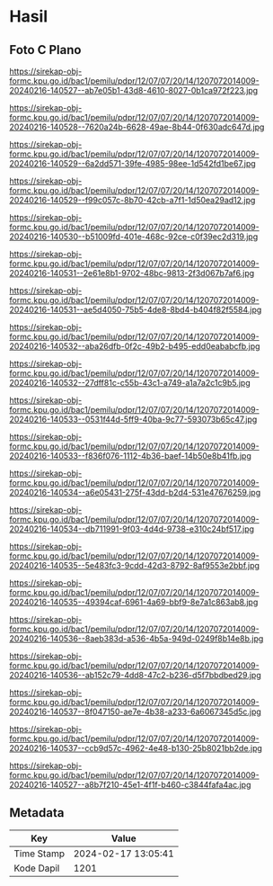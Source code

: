 # Hasil

## Foto C Plano

https://sirekap-obj-formc.kpu.go.id/bac1/pemilu/pdpr/12/07/07/20/14/1207072014009-20240216-140527--ab7e05b1-43d8-4610-8027-0b1ca972f223.jpg

https://sirekap-obj-formc.kpu.go.id/bac1/pemilu/pdpr/12/07/07/20/14/1207072014009-20240216-140528--7620a24b-6628-49ae-8b44-0f630adc647d.jpg

https://sirekap-obj-formc.kpu.go.id/bac1/pemilu/pdpr/12/07/07/20/14/1207072014009-20240216-140529--6a2dd571-39fe-4985-98ee-1d542fd1be67.jpg

https://sirekap-obj-formc.kpu.go.id/bac1/pemilu/pdpr/12/07/07/20/14/1207072014009-20240216-140529--f99c057c-8b70-42cb-a7f1-1d50ea29ad12.jpg

https://sirekap-obj-formc.kpu.go.id/bac1/pemilu/pdpr/12/07/07/20/14/1207072014009-20240216-140530--b51009fd-401e-468c-92ce-c0f39ec2d319.jpg

https://sirekap-obj-formc.kpu.go.id/bac1/pemilu/pdpr/12/07/07/20/14/1207072014009-20240216-140531--2e61e8b1-9702-48bc-9813-2f3d067b7af6.jpg

https://sirekap-obj-formc.kpu.go.id/bac1/pemilu/pdpr/12/07/07/20/14/1207072014009-20240216-140531--ae5d4050-75b5-4de8-8bd4-b404f82f5584.jpg

https://sirekap-obj-formc.kpu.go.id/bac1/pemilu/pdpr/12/07/07/20/14/1207072014009-20240216-140532--aba26dfb-0f2c-49b2-b495-edd0eababcfb.jpg

https://sirekap-obj-formc.kpu.go.id/bac1/pemilu/pdpr/12/07/07/20/14/1207072014009-20240216-140532--27dff81c-c55b-43c1-a749-a1a7a2c1c9b5.jpg

https://sirekap-obj-formc.kpu.go.id/bac1/pemilu/pdpr/12/07/07/20/14/1207072014009-20240216-140533--0531f44d-5ff9-40ba-9c77-593073b65c47.jpg

https://sirekap-obj-formc.kpu.go.id/bac1/pemilu/pdpr/12/07/07/20/14/1207072014009-20240216-140533--f836f076-1112-4b36-baef-14b50e8b41fb.jpg

https://sirekap-obj-formc.kpu.go.id/bac1/pemilu/pdpr/12/07/07/20/14/1207072014009-20240216-140534--a6e05431-275f-43dd-b2d4-531e47676259.jpg

https://sirekap-obj-formc.kpu.go.id/bac1/pemilu/pdpr/12/07/07/20/14/1207072014009-20240216-140534--db711991-9f03-4d4d-9738-e310c24bf517.jpg

https://sirekap-obj-formc.kpu.go.id/bac1/pemilu/pdpr/12/07/07/20/14/1207072014009-20240216-140535--5e483fc3-9cdd-42d3-8792-8af9553e2bbf.jpg

https://sirekap-obj-formc.kpu.go.id/bac1/pemilu/pdpr/12/07/07/20/14/1207072014009-20240216-140535--49394caf-6961-4a69-bbf9-8e7a1c863ab8.jpg

https://sirekap-obj-formc.kpu.go.id/bac1/pemilu/pdpr/12/07/07/20/14/1207072014009-20240216-140536--8aeb383d-a536-4b5a-949d-0249f8b14e8b.jpg

https://sirekap-obj-formc.kpu.go.id/bac1/pemilu/pdpr/12/07/07/20/14/1207072014009-20240216-140536--ab152c79-4dd8-47c2-b236-d5f7bbdbed29.jpg

https://sirekap-obj-formc.kpu.go.id/bac1/pemilu/pdpr/12/07/07/20/14/1207072014009-20240216-140537--8f047150-ae7e-4b38-a233-6a6067345d5c.jpg

https://sirekap-obj-formc.kpu.go.id/bac1/pemilu/pdpr/12/07/07/20/14/1207072014009-20240216-140537--ccb9d57c-4962-4e48-b130-25b8021bb2de.jpg

https://sirekap-obj-formc.kpu.go.id/bac1/pemilu/pdpr/12/07/07/20/14/1207072014009-20240216-140527--a8b7f210-45e1-4f1f-b460-c3844fafa4ac.jpg


## Metadata

| Key        | Value               |
| ---------- | ------------------- |
| Time Stamp | 2024-02-17 13:05:41 |
| Kode Dapil | 1201                |



